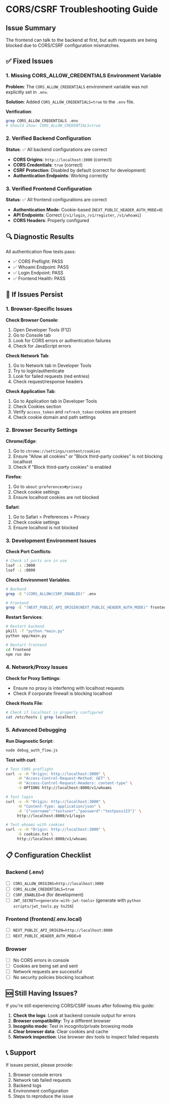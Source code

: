 # CORS/CSRF Troubleshooting Guide

## Issue Summary
The frontend can talk to the backend at first, but auth requests are being blocked due to CORS/CSRF configuration mismatches.

## ✅ Fixed Issues

### 1. Missing CORS_ALLOW_CREDENTIALS Environment Variable
**Problem**: The `CORS_ALLOW_CREDENTIALS` environment variable was not explicitly set in `.env`.

**Solution**: Added `CORS_ALLOW_CREDENTIALS=true` to the `.env` file.

**Verification**:
```bash
grep CORS_ALLOW_CREDENTIALS .env
# Should show: CORS_ALLOW_CREDENTIALS=true
```

### 2. Verified Backend Configuration
**Status**: ✅ All backend configurations are correct

- **CORS Origins**: `http://localhost:3000` (correct)
- **CORS Credentials**: `true` (correct)
- **CSRF Protection**: Disabled by default (correct for development)
- **Authentication Endpoints**: Working correctly

### 3. Verified Frontend Configuration
**Status**: ✅ All frontend configurations are correct

- **Authentication Mode**: Cookie-based (`NEXT_PUBLIC_HEADER_AUTH_MODE=0`)
- **API Endpoints**: Correct (`/v1/login`, `/v1/register`, `/v1/whoami`)
- **CORS Headers**: Properly configured

## 🔍 Diagnostic Results

All authentication flow tests pass:
- ✅ CORS Preflight: PASS
- ✅ Whoami Endpoint: PASS
- ✅ Login Endpoint: PASS
- ✅ Frontend Health: PASS

## 🚨 If Issues Persist

### 1. Browser-Specific Issues

**Check Browser Console**:
1. Open Developer Tools (F12)
2. Go to Console tab
3. Look for CORS errors or authentication failures
4. Check for JavaScript errors

**Check Network Tab**:
1. Go to Network tab in Developer Tools
2. Try to login/authenticate
3. Look for failed requests (red entries)
4. Check request/response headers

**Check Application Tab**:
1. Go to Application tab in Developer Tools
2. Check Cookies section
3. Verify `access_token` and `refresh_token` cookies are present
4. Check cookie domain and path settings

### 2. Browser Security Settings

**Chrome/Edge**:
1. Go to `chrome://settings/content/cookies`
2. Ensure "Allow all cookies" or "Block third-party cookies" is not blocking localhost
3. Check if "Block third-party cookies" is enabled

**Firefox**:
1. Go to `about:preferences#privacy`
2. Check cookie settings
3. Ensure localhost cookies are not blocked

**Safari**:
1. Go to Safari > Preferences > Privacy
2. Check cookie settings
3. Ensure localhost is not blocked

### 3. Development Environment Issues

**Check Port Conflicts**:
```bash
# Check if ports are in use
lsof -i :3000
lsof -i :8000
```

**Check Environment Variables**:
```bash
# Backend
grep -E "(CORS_ALLOW|CSRF_ENABLED)" .env

# Frontend
grep -E "(NEXT_PUBLIC_API_ORIGIN|NEXT_PUBLIC_HEADER_AUTH_MODE)" frontend/.env*
```

**Restart Services**:
```bash
# Restart backend
pkill -f "python.*main.py"
python app/main.py

# Restart frontend
cd frontend
npm run dev
```

### 4. Network/Proxy Issues

**Check for Proxy Settings**:
- Ensure no proxy is interfering with localhost requests
- Check if corporate firewall is blocking localhost

**Check Hosts File**:
```bash
# Check if localhost is properly configured
cat /etc/hosts | grep localhost
```

### 5. Advanced Debugging

**Run Diagnostic Script**:
```bash
node debug_auth_flow.js
```

**Test with curl**:
```bash
# Test CORS preflight
curl -v -H "Origin: http://localhost:3000" \
     -H "Access-Control-Request-Method: GET" \
     -H "Access-Control-Request-Headers: content-type" \
     -X OPTIONS http://localhost:8000/v1/whoami

# Test login
curl -v -H "Origin: http://localhost:3000" \
     -H "Content-Type: application/json" \
     -d '{"username":"testuser","password":"testpass123"}' \
     http://localhost:8000/v1/login

# Test whoami with cookies
curl -v -H "Origin: http://localhost:3000" \
     -b cookies.txt \
     http://localhost:8000/v1/whoami
```

## 📋 Configuration Checklist

### Backend (.env)
- [ ] `CORS_ALLOW_ORIGINS=http://localhost:3000`
- [ ] `CORS_ALLOW_CREDENTIALS=true`
- [ ] `CSRF_ENABLED=0` (for development)
- [ ] `JWT_SECRET=<generate-with-jwt-tools>` (generate with `python scripts/jwt_tools.py hs256`)

### Frontend (frontend/.env.local)
- [ ] `NEXT_PUBLIC_API_ORIGIN=http://localhost:8000`
- [ ] `NEXT_PUBLIC_HEADER_AUTH_MODE=0`

### Browser
- [ ] No CORS errors in console
- [ ] Cookies are being set and sent
- [ ] Network requests are successful
- [ ] No security policies blocking localhost

## 🆘 Still Having Issues?

If you're still experiencing CORS/CSRF issues after following this guide:

1. **Check the logs**: Look at backend console output for errors
2. **Browser compatibility**: Try a different browser
3. **Incognito mode**: Test in incognito/private browsing mode
4. **Clear browser data**: Clear cookies and cache
5. **Network inspection**: Use browser dev tools to inspect failed requests

## 📞 Support

If issues persist, please provide:
1. Browser console errors
2. Network tab failed requests
3. Backend logs
4. Environment configuration
5. Steps to reproduce the issue
